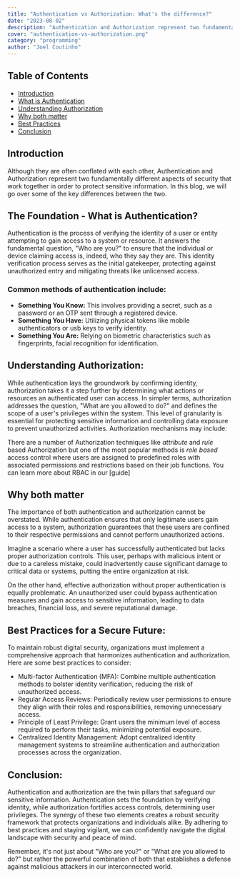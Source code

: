 ```yaml
---
title: "Authentication vs Authorization: What's the difference?"
date: "2023-08-02"
description: "Authentication and Authorization represent two fundamentally different aspects of security that work together in order to protect sensitive information. In this blog, we will go over some of the key differences between the two."
cover: "authentication-vs-authorization.png"
category: "programming"
author: "Joel Coutinho"
---
```



## Table of Contents

- [Introduction](#introduction)
- [What is Authentication](#the-foundation---what-is-authentication)
- [Understanding Authorization](#understanding-authorization)
- [Why both matter](#why-both-matter)
- [Best Practices](#best-practices-for-a-secure-future)
- [Conclusion](#conclusion)


## Introduction

Although they are often conflated with each other, Authentication and Authorization represent two fundamentally different aspects of security that work together in order to protect sensitive information. In this blog, we will go over some of the key differences between the two.

## The Foundation - What is Authentication?
Authentication is the process of verifying the identity of a user or entity attempting to gain access to a system or resource. It answers the fundamental question, "Who are you?" to ensure that the individual or device claiming access is, indeed, who they say they are. This identity verification process serves as the initial gatekeeper, protecting against unauthorized entry and mitigating threats like unlicensed access.

### Common methods of authentication include:
- **Something You Know:** This involves providing a secret, such as a password or an OTP sent through a registered device.
- **Something You Have:** Utilizing physical tokens like mobile authenticators or usb keys to verify identity.
- **Something You Are:** Relying on biometric characteristics such as fingerprints, facial recognition for identification.

## Understanding Authorization:

While authentication lays the groundwork by confirming identity, authorization takes it a step further by determining what actions or resources an authenticated user can access. In simpler terms, authorization addresses the question, "What are you allowed to do?" and defines the scope of a user's privileges within the system. This level of granularity is essential for protecting sensitive information and controlling data exposure to prevent unauthorized activities.
Authorization mechanisms may include:

There are a number of Authorization techniques like *attribute* and *rule* based Authorization but one of the most popular methods is *role based* access control where users are assigned to predefined roles with associated permissions and restrictions based on their job functions. You can learn more about RBAC in our [guide]

## Why both matter

The importance of both authentication and authorization cannot be overstated. While authentication ensures that only legitimate users gain access to a system, authorization guarantees that these users are confined to their respective permissions and cannot perform unauthorized actions.

Imagine a scenario where a user has successfully authenticated but lacks proper authorization controls. This user, perhaps with malicious intent or due to a careless mistake, could inadvertently cause significant damage to critical data or systems, putting the entire organization at risk.

On the other hand, effective authorization without proper authentication is equally problematic. An unauthorized user could bypass authentication measures and gain access to sensitive information, leading to data breaches, financial loss, and severe reputational damage.

## Best Practices for a Secure Future:

To maintain robust digital security, organizations must implement a comprehensive approach that harmonizes authentication and authorization. Here are some best practices to consider:
- Multi-factor Authentication (MFA): Combine multiple authentication methods to bolster identity verification, reducing the risk of unauthorized access.
- Regular Access Reviews: Periodically review user permissions to ensure they align with their roles and responsibilities, removing unnecessary access.
- Principle of Least Privilege: Grant users the minimum level of access required to perform their tasks, minimizing potential exposure.
- Centralized Identity Management: Adopt centralized identity management systems to streamline authentication and authorization processes across the organization.

## Conclusion:
Authentication and authorization are the twin pillars that safeguard our sensitive information. Authentication sets the foundation by verifying identity, while authorization fortifies access controls, determining user privileges. The synergy of these two elements creates a robust security framework that protects organizations and individuals alike. By adhering to best practices and staying vigilant, we can confidently navigate the digital landscape with security and peace of mind.

Remember, it's not just about "Who are you?" or "What are you allowed to do?" but rather the powerful combination of both that establishes a defense against malicious attackers in our interconnected world.




